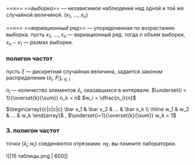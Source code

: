 ==$\aleph$== *==выборка==* — независимое наблюдение над одной и той же случайной величиной. $(x_1,\ ...,\ x_n)$

==$\aleph$== *==вариационный ряд==* — упорядоченная по возрастанию выборка. пусть $x_1,\ ...,\ x_n$ — вариационный ряд. тогда $n$ объем выборки, $x_n - x_1$ — размах выборки.

### полигон частот
пусть $\xi$ — дискретная случайная величина, задается законом распределения $(\tilde x_i,\ P_i)_{i \in I}$

$n_i$ — количество элементов $\bar x_i$, оказавшихся в интервале. $\underset{i = 1}{\overset{k}{\sum}} n_k = n$
$w_i = \dfrac{n_i}{n}$

$\begin{array}{c|c|c|c} \bar x_1 & \bar x_2 & ... & \bar x_k \\ \hline w_1 & w_2 & ... & w_k \end{array}$ , $\underset{i=1}{\overset{k}{\sum}} w_k = 1$

### 3. полигон частот
точки $(\bar x_i; w_i)$ соединяются отрезками. ну, вы помните лабораторки.

![[15 таблицы.png | 600]]